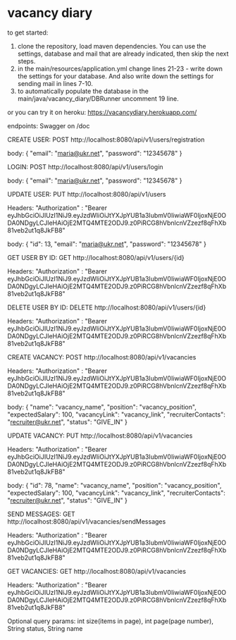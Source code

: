 # vacancy diary
to get started:
1. clone the repository, load maven dependencies. You can use the settings, database and mail that are already indicated, then skip the next steps.
2. in the main/resources/application.yml change lines 21-23 - write down the settings for your database. And also write down the settings for sending mail in lines 7-10.
3. to automatically populate the database in the main/java/vacancy_diary/DBRunner uncomment 19 line.

or you can try it on heroku: https://vacancydiary.herokuapp.com/

endpoints:
Swagger on <server>/doc

CREATE USER:
POST
http://localhost:8080/api/v1/users/registration
  
  body: {
          "email": "maria@ukr.net",
          "password": "12345678"
        }

LOGIN:
POST
http://localhost:8080/api/v1/users/login
  
  body: {
          "email": "maria@ukr.net",
          "password": "12345678"
        }
        
UPDATE USER:
PUT
http://localhost:8080/api/v1/users

Headers: "Authorization" : "Bearer eyJhbGciOiJIUzI1NiJ9.eyJzdWIiOiJtYXJpYUB1a3IubmV0IiwiaWF0IjoxNjE0ODA0NDgyLCJleHAiOjE2MTQ4MTE2ODJ9.z0PiRCG8hVbnlcnVZzezf8qFhXb81veb2ut1q8JkFB8"
  
  body: {
          "id": 13,
          "email": "maria@ukr.net",
          "password": "12345678"
        }
 
GET USER BY ID:
GET
http://localhost:8080/api/v1/users/{id}

Headers: "Authorization" : "Bearer eyJhbGciOiJIUzI1NiJ9.eyJzdWIiOiJtYXJpYUB1a3IubmV0IiwiaWF0IjoxNjE0ODA0NDgyLCJleHAiOjE2MTQ4MTE2ODJ9.z0PiRCG8hVbnlcnVZzezf8qFhXb81veb2ut1q8JkFB8"
        
       
DELETE USER BY ID:
DELETE
http://localhost:8080/api/v1/users/{id}

Headers: "Authorization" : "Bearer eyJhbGciOiJIUzI1NiJ9.eyJzdWIiOiJtYXJpYUB1a3IubmV0IiwiaWF0IjoxNjE0ODA0NDgyLCJleHAiOjE2MTQ4MTE2ODJ9.z0PiRCG8hVbnlcnVZzezf8qFhXb81veb2ut1q8JkFB8"
 
CREATE VACANCY:
POST
http://localhost:8080/api/v1/vacancies

Headers: "Authorization" : "Bearer eyJhbGciOiJIUzI1NiJ9.eyJzdWIiOiJtYXJpYUB1a3IubmV0IiwiaWF0IjoxNjE0ODA0NDgyLCJleHAiOjE2MTQ4MTE2ODJ9.z0PiRCG8hVbnlcnVZzezf8qFhXb81veb2ut1q8JkFB8"
  
  body: {
          "name": "vacancy_name",
          "position": "vacancy_position",
          "expectedSalary": 100,
          "vacancyLink": "vacancy_link",
          "recruiterContacts": "recruiter@ukr.net",
          "status": "GIVE_IN"
        }

UPDATE VACANCY:
PUT
http://localhost:8080/api/v1/vacancies

Headers: "Authorization" : "Bearer eyJhbGciOiJIUzI1NiJ9.eyJzdWIiOiJtYXJpYUB1a3IubmV0IiwiaWF0IjoxNjE0ODA0NDgyLCJleHAiOjE2MTQ4MTE2ODJ9.z0PiRCG8hVbnlcnVZzezf8qFhXb81veb2ut1q8JkFB8"
  
  body: {
          "id": 78,
          "name": "vacancy_name",
          "position": "vacancy_position",
          "expectedSalary": 100,
          "vacancyLink": "vacancy_link",
          "recruiterContacts": "recruiter@ukr.net",
          "status": "GIVE_IN"
        }
        
SEND MESSAGES:
GET
http://localhost:8080/api/v1/vacancies/sendMessages

Headers: "Authorization" : "Bearer eyJhbGciOiJIUzI1NiJ9.eyJzdWIiOiJtYXJpYUB1a3IubmV0IiwiaWF0IjoxNjE0ODA0NDgyLCJleHAiOjE2MTQ4MTE2ODJ9.z0PiRCG8hVbnlcnVZzezf8qFhXb81veb2ut1q8JkFB8"
  
GET VACANCIES:
GET
http://localhost:8080/api/v1/vacancies

Headers: "Authorization" : "Bearer eyJhbGciOiJIUzI1NiJ9.eyJzdWIiOiJtYXJpYUB1a3IubmV0IiwiaWF0IjoxNjE0ODA0NDgyLCJleHAiOjE2MTQ4MTE2ODJ9.z0PiRCG8hVbnlcnVZzezf8qFhXb81veb2ut1q8JkFB8"

Optional query params:  int size(items in page),
                        int page(page number),
                        String status,
                        String name

